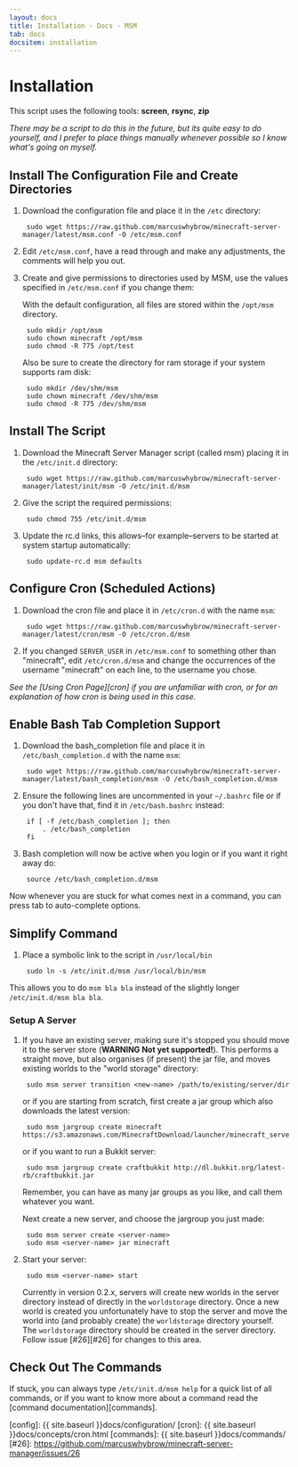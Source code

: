 ```yaml
---
layout: docs
title: Installation · Docs · MSM
tab: docs
docsitem: installation
---
```


Installation
============

This script uses the following tools: **screen**, **rsync**, **zip**

*There may be a script to do this in the future, but its quite easy to do yourself, and I prefer to place things manually whenever possible so I know what's going on myself.*

## Install The Configuration File and Create Directories

1. Download the configuration file and place it in the `/etc` directory:

        sudo wget https://raw.github.com/marcuswhybrow/minecraft-server-manager/latest/msm.conf -O /etc/msm.conf

2. Edit `/etc/msm.conf`, have a read through and make any adjustments, the comments will help you out.

3. Create and give permissions to directories used by MSM, use the values specified in `/etc/msm.conf` if you change them:

    With the default configuration, all files are stored within the `/opt/msm` directory.

        sudo mkdir /opt/msm
        sudo chown minecraft /opt/msm
        sudo chmod -R 775 /opt/test

    Also be sure to create the directory for ram storage if your system supports ram disk:

        sudo mkdir /dev/shm/msm
        sudo chown minecraft /dev/shm/msm
        sudo chmod -R 775 /dev/shm/msm

## Install The Script

1. Download the Minecraft Server Manager script (called msm) placing it in the `/etc/init.d` directory:

        sudo wget https://raw.github.com/marcuswhybrow/minecraft-server-manager/latest/init/msm -O /etc/init.d/msm

2. Give the script the required permissions:

        sudo chmod 755 /etc/init.d/msm

3. Update the rc.d links, this allows–for example–servers to be started at system startup automatically:

        sudo update-rc.d msm defaults


## Configure Cron (Scheduled Actions)

1. Download the cron file and place it in `/etc/cron.d` with the name `msm`:

        sudo wget https://raw.github.com/marcuswhybrow/minecraft-server-manager/latest/cron/msm -O /etc/cron.d/msm

2. If you changed `SERVER_USER` in `/etc/msm.conf` to something other than "minecraft", edit `/etc/cron.d/msm` and change the occurrences of the username "minecraft" on each line, to the username you chose.

*See the [Using Cron Page][cron] if you are unfamiliar with cron, or for an explanation of how cron is being used in this case.*


## Enable Bash Tab Completion Support

1. Download the bash_completion file and place it in `/etc/bash_completion.d` with the name `msm`:

        sudo wget https://raw.github.com/marcuswhybrow/minecraft-server-manager/latest/bash_completion/msm -O /etc/bash_completion.d/msm

2. Ensure the following lines are uncommented in your `~/.bashrc` file or if you don't have that, find it in `/etc/bash.bashrc` instead:

        if [ -f /etc/bash_completion ]; then
            . /etc/bash_completion
        fi

3. Bash completion will now be active when you login or if you want it right away do:

        source /etc/bash_completion.d/msm

Now whenever you are stuck for what comes next in a command, you can press tab to auto-complete options.

## Simplify Command

1. Place a symbolic link to the script in `/usr/local/bin`

        sudo ln -s /etc/init.d/msm /usr/local/bin/msm

This allows you to do `msm bla bla` instead of the slightly longer `/etc/init.d/msm bla bla`.

### Setup A Server

1. If you have an existing server, making sure it's stopped you should move it to the server store (**WARNING Not yet supported!**). This performs a straight move, but also organises (if present) the jar file, and moves existing worlds to the "world storage" directory:

        sudo msm server transition <new-name> /path/to/existing/server/dir

    or if you are starting from scratch, first create a jar group which also downloads the latest version:

        sudo msm jargroup create minecraft https://s3.amazonaws.com/MinecraftDownload/launcher/minecraft_server.jar

    or if you want to run a Bukkit server:

        sudo msm jargroup create craftbukkit http://dl.bukkit.org/latest-rb/craftbukkit.jar

    Remember, you can have as many jar groups as you like, and call them whatever you want.

    Next create a new server, and choose the jargroup you just made:

        sudo msm server create <server-name>
        sudo msm <server-name> jar minecraft

2. Start your server:

        sudo msm <server-name> start

    Currently in version 0.2.x, servers will create new worlds in the server directory instead of directly in the `worldstorage` directory. Once a new world is created you unfortunately have to stop the server and move the world into (and probably create) the `worldstorage` directory yourself. The `worldstorage` directory should be created in the server directory. Follow issue [#26][#26] for changes to this area.


## Check Out The Commands

If stuck, you can always type `/etc/init.d/msm help` for a quick list of all commands, or if you want to know more about a command read the [command documentation][commands].

[config]: {{ site.baseurl }}docs/configuration/
[cron]: {{ site.baseurl }}docs/concepts/cron.html
[commands]: {{ site.baseurl }}docs/commands/
[#26]: https://github.com/marcuswhybrow/minecraft-server-manager/issues/26
